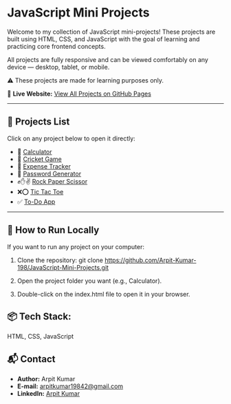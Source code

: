 # JavaScript Mini Projects

Welcome to my collection of JavaScript mini-projects!
These projects are built using HTML, CSS, and JavaScript with the goal of learning and practicing core frontend concepts.

All projects are fully responsive and can be viewed comfortably on any device — desktop, tablet, or mobile.

⚠️ These projects are made for learning purposes only.

🔗 **Live Website:** [View All Projects on GitHub Pages](https://arpit-kumar-198.github.io/JavaScript-Mini-Projects/)

---

## 🚀 Projects List

Click on any project below to open it directly:

- 🔢 [Calculator](https://arpit-kumar-198.github.io/JavaScript-Mini-Projects/Calculator/)
- 🏏 [Cricket Game](https://arpit-kumar-198.github.io/JavaScript-Mini-Projects/Cricket-Game/)
- 💸 [Expense Tracker](https://arpit-kumar-198.github.io/JavaScript-Mini-Projects/Expense-Tracker/)
- 🔐 [Password Generator](https://arpit-kumar-198.github.io/JavaScript-Mini-Projects/Password-Generator/)
- ✊✋✌️ [Rock Paper Scissor](https://arpit-kumar-198.github.io/JavaScript-Mini-Projects/Rock-Paper-Scissor/)
- ❌⭕ [Tic Tac Toe](https://arpit-kumar-198.github.io/JavaScript-Mini-Projects/Tik-Tak-Toe/)
- ✅ [To-Do App](https://arpit-kumar-198.github.io/JavaScript-Mini-Projects/To-Do-App/)


---

## 🧾 How to Run Locally

If you want to run any project on your computer:

1. Clone the repository:
   git clone https://github.com/Arpit-Kumar-198/JavaScript-Mini-Projects.git
   
2. Open the project folder you want (e.g., Calculator).
   
3. Double-click on the index.html file to open it in your browser.

## 📦 Tech Stack:
HTML, CSS, JavaScript

## 📬 Contact

- **Author:** Arpit Kumar  
- **E-mail:** [arpitkumar19842@gmail.com](mailto:arpitkumar19842@gmail.com)  
- **LinkedIn:** [Arpit Kumar](https://www.linkedin.com/in/arpit-kumar-569361296/) 












